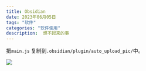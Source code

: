 ```yaml
---
title: Obsidian
date: 2023年06月05日
tags: "软件"
categories: "软件使用"
description:  想不起来的事
---
```

把`main.js` 复制到`.obsidian/plugin/auto_upload_pic/`中。

![](https://s3.bmp.ovh/imgs/2023/06/05/fcc28856b4474ac1.png)
